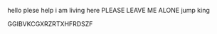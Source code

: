 
hello
plese help
i am living here
 PLEASE LEAVE ME ALONE
jump
king



















































































































































































































GGIBVKCGXRZRTXHFRDSZF
